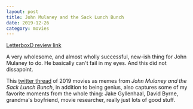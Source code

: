 ```yaml
---
layout: post
title: John Mulaney and the Sack Lunch Bunch
date: 2019-12-26
category: movies
---
```

 
[LetterboxD review link](https://letterboxd.com/samarthbhaskar/film/john-mulaney-the-sack-lunch-bunch/)

A very wholesome, and almost wholly successful, new-ish thing for John Mulaney to do. He basically can't fail in my eyes. And this did not dissapoint. 

This <a href="https://twitter.com/TheBenKaye/status/1215294117321768961?s=20">twitter thread</a> of 2019 movies as memes from <em>John Mulaney and the Sack Lunch Bunch</em>, in addition to being genius, also captures some of my favorite moments from the whole thing: Jake Gyllenhaal, David Byrne, grandma's boyfriend, movie researcher, really just lots of good stuff.